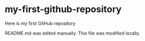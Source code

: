 # my-first-github-repository
Here is my first GitHub repository

README.md was edited manually. This file was modified locally.
